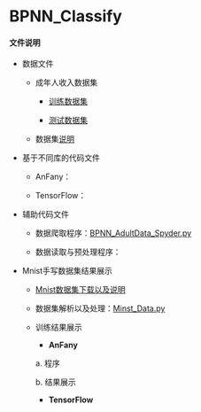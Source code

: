 # BPNN_Classify

#### 文件说明
 
 + 数据文件
 
 
     + 成年人收入数据集
     
         + [训练数据集](http://archive.ics.uci.edu/ml/machine-learning-databases/adult/adult.data)
         
         + [测试数据集](http://archive.ics.uci.edu/ml/machine-learning-databases/adult/adult.test)
     
     + 数据集[说明](http://archive.ics.uci.edu/ml/machine-learning-databases/adult/adult.names)
     
 
+ 基于不同库的代码文件

 
     - AnFany：
 
 
     - TensorFlow：

    
 + 辅助代码文件
 
      - 数据爬取程序：[BPNN_AdultData_Spyder.py](https://github.com/Anfany/Machine-Learning-for-Beginner-by-Python3/blob/master/BPNN/BPNN_Classify/BPNN_AdultData_Spyder.py)

      - 数据读取与预处理程序：
     

 + Mnist手写数据集结果展示
 
      + [Mnist数据集下载以及说明](http://yann.lecun.com/exdb/mnist/)
      
      + 数据集解析以及处理：[Minst_Data.py]()
      
      + 训练结果展示
      
          + **AnFany**
         
           a. 程序
              
              
           b. 结果展示
          
          
          + **TensorFlow**
      


        
           
          
          
          
    
     
